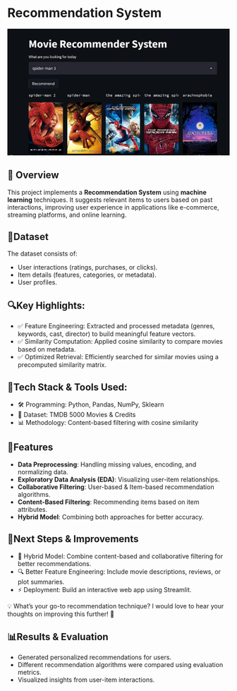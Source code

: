 
# Recommendation System

![Image_Alt](Recommender_system.png)

## 📌 Overview  
This project implements a **Recommendation System** using **machine learning** techniques. It suggests relevant items to users based on past interactions, improving user experience in applications like e-commerce, streaming platforms, and online learning.


## 📂Dataset  
The dataset consists of:  
- User interactions (ratings, purchases, or clicks).  
- Item details (features, categories, or metadata).  
- User profiles.

## 🔍Key Highlights:
- ✅ Feature Engineering: Extracted and processed metadata (genres, keywords, cast, director) 
      to build meaningful feature vectors.
- ✅ Similarity Computation: Applied cosine similarity to compare movies based on metadata.
- ✅ Optimized Retrieval: Efficiently searched for similar movies using a precomputed 
      similarity matrix.

## 📌Tech Stack & Tools Used:
- 🛠 Programming: Python, Pandas, NumPy, Sklearn
- 📂 Dataset: TMDB 5000 Movies & Credits
- 📊 Methodology: Content-based filtering with cosine similarity

## 🚀Features  
- **Data Preprocessing**: Handling missing values, encoding, and normalizing data.  
- **Exploratory Data Analysis (EDA)**: Visualizing user-item relationships.  
- **Collaborative Filtering**: User-based & Item-based recommendation algorithms.  
- **Content-Based Filtering**: Recommending items based on item attributes.  
- **Hybrid Model**: Combining both approaches for better accuracy.

## 📌Next Steps & Improvements
- 🚀 Hybrid Model: Combine content-based and collaborative filtering for better recommendations.
- 🔍 Better Feature Engineering: Include movie descriptions, reviews, or plot summaries.
- ⚡ Deployment: Build an interactive web app using Streamlit.

💡 What’s your go-to recommendation technique? I would love to hear your thoughts on improving this further! 🚀

## 📊Results & Evaluation
- Generated personalized recommendations for users.
- Different recommendation algorithms were compared using evaluation metrics.
- Visualized insights from user-item interactions.
